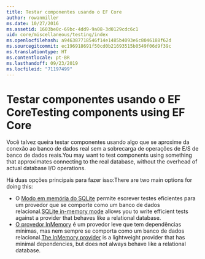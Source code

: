 ```yaml
---
title: Testar componentes usando o EF Core
author: rowanmiller
ms.date: 10/27/2016
ms.assetid: 1603be0c-69bc-4dd9-9a08-3d0129cdc6c1
uid: core/miscellaneous/testing/index
ms.openlocfilehash: a946387718546f14e1485b4093e6c8046188f62d
ms.sourcegitcommit: ec196918691f50cd0b21693515b0549f06d9f39c
ms.translationtype: HT
ms.contentlocale: pt-BR
ms.lasthandoff: 09/23/2019
ms.locfileid: "71197499"
---
```

# <a name="testing-components-using-ef-core"></a><span data-ttu-id="81883-102">Testar componentes usando o EF Core</span><span class="sxs-lookup"><span data-stu-id="81883-102">Testing components using EF Core</span></span>

<span data-ttu-id="81883-103">Você talvez queira testar componentes usando algo que se aproxime da conexão ao banco de dados real sem a sobrecarga de operações de E/S de banco de dados reais.</span><span class="sxs-lookup"><span data-stu-id="81883-103">You may want to test components using something that approximates connecting to the real database, without the overhead of actual database I/O operations.</span></span>

<span data-ttu-id="81883-104">Há duas opções principais para fazer isso:</span><span class="sxs-lookup"><span data-stu-id="81883-104">There are two main options for doing this:</span></span>
 * <span data-ttu-id="81883-105">O [Modo em memória do SQLite](sqlite.md) permite escrever testes eficientes para um provedor que se comporte como um banco de dados relacional.</span><span class="sxs-lookup"><span data-stu-id="81883-105">[SQLite in-memory mode](sqlite.md) allows you to write efficient tests against a provider that behaves like a relational database.</span></span>
 * <span data-ttu-id="81883-106">[O provedor InMemory](in-memory.md) é um provedor leve que tem dependências mínimas, mas nem sempre se comporta como um banco de dados relacional.</span><span class="sxs-lookup"><span data-stu-id="81883-106">[The InMemory provider](in-memory.md) is a lightweight provider that has minimal dependencies, but does not always behave like a relational database.</span></span>
